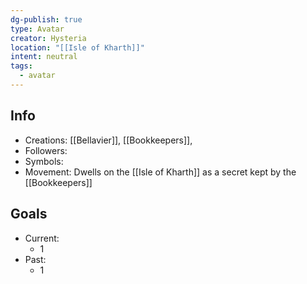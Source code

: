 ```yaml
---
dg-publish: true
type: Avatar
creator: Hysteria
location: "[[Isle of Kharth]]"
intent: neutral
tags:
  - avatar
---
```

## Info
- Creations: [[Bellavier]], [[Bookkeepers]],
- Followers: 
- Symbols: 
- Movement: Dwells on the [[Isle of Kharth]] as a secret kept by the [[Bookkeepers]]

## Goals
- Current:
	- 1
- Past:
	- 1